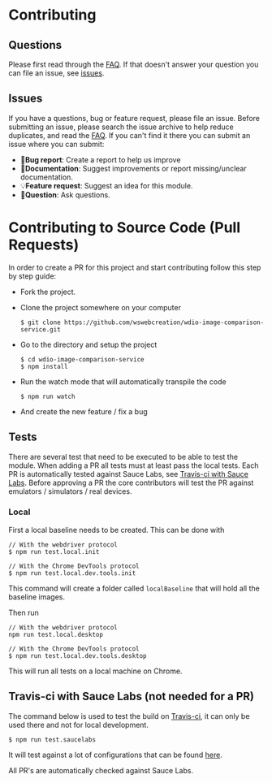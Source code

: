 # Contributing

## Questions

Please first read through the [FAQ](../README.md#faq). If that doesn't answer your question you can file an issue, see [issues](./CONTRIBUTING.md#issues).

## Issues

If you have a questions, bug or feature request, please file an issue. Before submitting an issue, please search the issue archive to help reduce duplicates, and read the [FAQ](../README.md#faq).
If you can't find it there you can submit an issue where you can submit:

-   🐛**Bug report**: Create a report to help us improve
-   📖**Documentation**: Suggest improvements or report missing/unclear documentation.
-   💡**Feature request**: Suggest an idea for this module.
-   💬**Question**: Ask questions.

# Contributing to Source Code (Pull Requests)

In order to create a PR for this project and start contributing follow this step by step guide:

-   Fork the project.
-   Clone the project somewhere on your computer

    ```
    $ git clone https://github.com/wswebcreation/wdio-image-comparison-service.git
    ```

-   Go to the directory and setup the project

    ```
    $ cd wdio-image-comparison-service
    $ npm install
    ```

-   Run the watch mode that will automatically transpile the code

    ```
    $ npm run watch
    ```

-   And create the new feature / fix a bug

## Tests

There are several test that need to be executed to be able to test the module. When adding a PR all tests must at least pass the local tests.
Each PR is automatically tested against Sauce Labs, see [Travis-ci with Sauce Labs](./CONTRIBUTING.md#travis-ci-with-sauce-labs-not-needed-for-a-pr).
Before approving a PR the core contributors will test the PR against emulators / simulators / real devices.

### Local

First a local baseline needs to be created. This can be done with

```
// With the webdriver protocol
$ npm run test.local.init

// With the Chrome DevTools protocol
$ npm run test.local.dev.tools.init
```

This command will create a folder called `localBaseline` that will hold all the baseline images.

Then run

```
// With the webdriver protocol
npm run test.local.desktop

// With the Chrome DevTools protocol
$ npm run test.local.dev.tools.desktop
```

This will run all tests on a local machine on Chrome.

## Travis-ci with Sauce Labs (not needed for a PR)

The command below is used to test the build on [Travis-ci](https://travis-ci.org/wswebcreation/protractor-image-comparison/), it can only be used there and not for local development.

```
$ npm run test.saucelabs
```

It will test against a lot of configurations that can be found [here](./tests/configs/wdio.saucelabs.conf.js).

All PR's are automatically checked against Sauce Labs.
